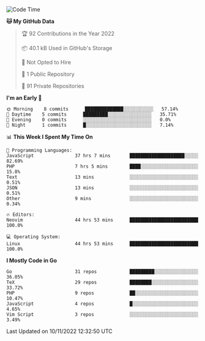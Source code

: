
<!--START_SECTION:waka-->
![Code Time](http://img.shields.io/badge/Code%20Time-2%2C846%20hrs%2052%20mins-blue)

**🐱 My GitHub Data** 

> 🏆 92 Contributions in the Year 2022
 > 
> 📦 40.1 kB Used in GitHub's Storage 
 > 
> 🚫 Not Opted to Hire
 > 
> 📜 1 Public Repository 
 > 
> 🔑 91 Private Repositories  
 > 
**I'm an Early 🐤** 

```text
🌞 Morning    8 commits      ██████████████░░░░░░░░░░░   57.14% 
🌆 Daytime    5 commits      █████████░░░░░░░░░░░░░░░░   35.71% 
🌃 Evening    0 commits      ░░░░░░░░░░░░░░░░░░░░░░░░░   0.0% 
🌙 Night      1 commits      █░░░░░░░░░░░░░░░░░░░░░░░░   7.14%

```


📊 **This Week I Spent My Time On** 

```text
💬 Programming Languages: 
JavaScript               37 hrs 7 mins       ████████████████████░░░░░   82.69% 
PHP                      7 hrs 5 mins        ████░░░░░░░░░░░░░░░░░░░░░   15.8% 
Text                     13 mins             ░░░░░░░░░░░░░░░░░░░░░░░░░   0.51% 
JSON                     13 mins             ░░░░░░░░░░░░░░░░░░░░░░░░░   0.51% 
Other                    9 mins              ░░░░░░░░░░░░░░░░░░░░░░░░░   0.34%

🔥 Editors: 
Neovim                   44 hrs 53 mins      █████████████████████████   100.0%

💻 Operating System: 
Linux                    44 hrs 53 mins      █████████████████████████   100.0%

```

**I Mostly Code in Go** 

```text
Go                       31 repos            █████████░░░░░░░░░░░░░░░░   36.05% 
TeX                      29 repos            ████████░░░░░░░░░░░░░░░░░   33.72% 
PHP                      9 repos             ██░░░░░░░░░░░░░░░░░░░░░░░   10.47% 
JavaScript               4 repos             █░░░░░░░░░░░░░░░░░░░░░░░░   4.65% 
Vim Script               3 repos             ░░░░░░░░░░░░░░░░░░░░░░░░░   3.49%

```



 Last Updated on 10/11/2022 12:32:50 UTC
<!--END_SECTION:waka-->
